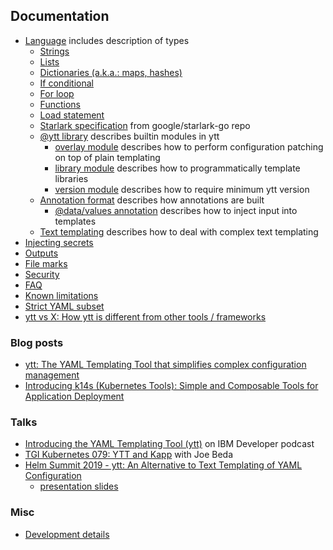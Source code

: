 ## Documentation

- [Language](lang.md) includes description of types
  - [Strings](lang-ref-string.md)
  - [Lists](lang-ref-list.md)
  - [Dictionaries (a.k.a.: maps, hashes)](lang-ref-dict.md)
  - [If conditional](lang-ref-if.md)
  - [For loop](lang-ref-for.md)
  - [Functions](lang-ref-def.md)
  - [Load statement](lang-ref-load.md)
  - [Starlark specification](https://github.com/google/starlark-go/blob/master/doc/spec.md#contents) from google/starlark-go repo
  - [@ytt library](lang-ref-ytt.md) describes builtin modules in ytt
    - [overlay module](lang-ref-ytt-overlay.md) describes how to perform configuration patching on top of plain templating
    - [library module](lang-ref-ytt-library.md) describes how to programmatically template libraries
    - [version module](lang-ref-ytt-version.md) describes how to require minimum ytt version
  - [Annotation format](lang-ref-annotation.md) describes how annotations are built
    - [@data/values annotation](ytt-data-values.md) describes how to inject input into templates
  - [Text templating](ytt-text-templating.md) describes how to deal with complex text templating
- [Injecting secrets](injecting-secrets.md)
- [Outputs](outputs.md)
- [File marks](file-marks.md)
- [Security](security.md)
- [FAQ](faq.md)
- [Known limitations](known-limitations.md)
- [Strict YAML subset](strict.md)
- [ytt vs X: How ytt is different from other tools / frameworks](ytt-vs-x.md)

### Blog posts

- [ytt: The YAML Templating Tool that simplifies complex configuration management](https://developer.ibm.com/blogs/yaml-templating-tool-to-simplify-complex-configuration-management/)
- [Introducing k14s (Kubernetes Tools): Simple and Composable Tools for Application Deployment](https://content.pivotal.io/blog/introducing-k14s-kubernetes-tools-simple-and-composable-tools-for-application-deployment)

### Talks

- [Introducing the YAML Templating Tool (ytt)](https://www.youtube.com/watch?v=KbB5tI_g3bo) on IBM Developer podcast
- [TGI Kubernetes 079: YTT and Kapp](https://www.youtube.com/watch?v=CSglwNTQiYg) with Joe Beda
- [Helm Summit 2019 - ytt: An Alternative to Text Templating of YAML Configuration](https://www.youtube.com/watch?v=7-PqgpkxC7E)
  - [presentation slides](https://github.com/k14s/meetups/blob/develop/ytt-2019-sep-helm-summit.pdf)

### Misc

- [Development details](dev.md)
